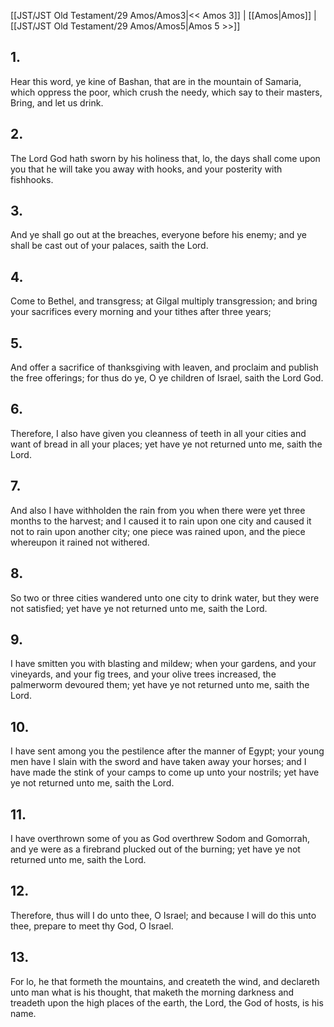 [[JST/JST Old Testament/29 Amos/Amos3|<< Amos 3]] | [[Amos|Amos]] | [[JST/JST Old Testament/29 Amos/Amos5|Amos 5 >>]]
## 1.
Hear this word, ye kine of Bashan, that are in the mountain of Samaria, which oppress the poor, which crush the needy, which say to their masters, Bring, and let us drink.
## 2.
The Lord God hath sworn by his holiness that, lo, the days shall come upon you that he will take you away with hooks, and your posterity with fishhooks.
## 3.
And ye shall go out at the breaches, everyone before his enemy; and ye shall be cast out of your palaces, saith the Lord.
## 4.
Come to Bethel, and transgress; at Gilgal multiply transgression; and bring your sacrifices every morning and your tithes after three years;
## 5.
And offer a sacrifice of thanksgiving with leaven, and proclaim and publish the free offerings; for thus do ye, O ye children of Israel, saith the Lord God.
## 6.
Therefore, I also have given you cleanness of teeth in all your cities and want of bread in all your places; yet have ye not returned unto me, saith the Lord.
## 7.
And also I have withholden the rain from you when there were yet three months to the harvest; and I caused it to rain upon one city and caused it not to rain upon another city; one piece was rained upon, and the piece whereupon it rained not withered.
## 8.
So two or three cities wandered unto one city to drink water, but they were not satisfied; yet have ye not returned unto me, saith the Lord.
## 9.
I have smitten you with blasting and mildew; when your gardens, and your vineyards, and your fig trees, and your olive trees increased, the palmerworm devoured them; yet have ye not returned unto me, saith the Lord.
## 10.
I have sent among you the pestilence after the manner of Egypt; your young men have I slain with the sword and have taken away your horses; and I have made the stink of your camps to come up unto your nostrils; yet have ye not returned unto me, saith the Lord.
## 11.
I have overthrown some of you as God overthrew Sodom and Gomorrah, and ye were as a firebrand plucked out of the burning; yet have ye not returned unto me, saith the Lord.
## 12.
Therefore, thus will I do unto thee, O Israel; and because I will do this unto thee, prepare to meet thy God, O Israel.
## 13.
For lo, he that formeth the mountains, and createth the wind, and declareth unto man what is his thought, that maketh the morning darkness and treadeth upon the high places of the earth, the Lord, the God of hosts, is his name.

